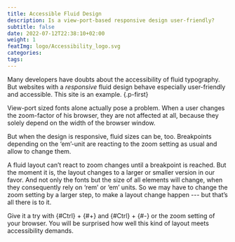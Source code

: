 ```yaml
---
title: Accessible Fluid Design
description: Is a view-port-based responsive design user-friendly? 
subtitle: false
date: 2022-07-12T22:38:10+02:00
weight: 1
featImg: logo/Accessibility_logo.svg
categories:
tags:
---
```


Many developers have doubts about the accessibility of fluid typography. But websites with a _responsive_ fluid design behave especially user-friendly and accessible. This site is an example.
{.p-first} <!--more-->

View-port sized fonts alone actually pose a problem. When a user changes the zoom-factor of his browser, they are not affected at all, because they solely depend on the width of the browser window. 

But when the design is responsive, fluid sizes can be, too. Breakpoints depending on the ‘em’-unit are reacting to the zoom setting as usual and allow to change them.

A fluid layout can’t react to zoom changes until a breakpoint is reached. But the moment it is, the layout changes to a larger or smaller version in our favor. And not only the fonts but the size of all elements will change, when they consequently rely on  ‘rem’ or ‘em’ units. So we may have to change the zoom setting by a larger step, to make a layout change happen --- but that’s all there is to it.  

Give it a try with {#Ctrl} + {#+} and {#Ctrl} + {#-} or the zoom setting of your browser. You will be surprised how well this kind of layout meets accessibility demands.
